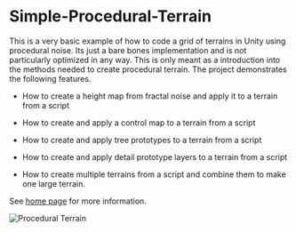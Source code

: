 # Simple-Procedural-Terrain

This is a very basic example of how to code a grid of terrains in Unity using procedural noise. Its just a bare bones implementation and is not particularly optimized in any way. This is only meant as a introduction into the methods needed to create procedural terrain. The project demonstrates the following features.

- How to create a height map from fractal noise and apply it to a terrain from a script

- How to create and apply a control map to a terrain from a script

- How to create and apply tree prototypes to a terrain from a script

- How to create and apply detail prototype layers to a terrain from a script

- How to create multiple terrains from a script and combine them to make one large terrain.

See [home page](https://www.digital-dust.com/single-post/2017/06/18/Simple-procedural-terrain-in-Unity) for more information.


![Procedural Terrain](https://static.wixstatic.com/media/1e04d5_09ef1f12747b4121b6b63c96b4f6fa9c~mv2.jpg/v1/fill/w_568,h_568,al_c,q_80,usm_0.66_1.00_0.01/1e04d5_09ef1f12747b4121b6b63c96b4f6fa9c~mv2.jpg)
